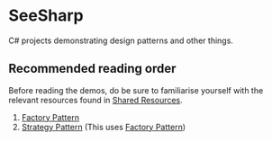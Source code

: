 # SeeSharp

C# projects demonstrating design patterns and other things.

## Recommended reading order

Before reading the demos, do be sure to familiarise yourself with the relevant resources found in [Shared Resources][1].

1. [Factory Pattern][2]
2. [Strategy Pattern][3] (This uses [Factory Pattern][2])

[1]: <https://github.com/TimeTravelPenguin/SeeSharp/tree/master/src/SeeSharp.Shared> (Shared Resources)
[2]: <https://github.com/TimeTravelPenguin/SeeSharp/tree/master/src/SeeSharp.FactoryPattern> (Factory Pattern)
[3]: <https://github.com/TimeTravelPenguin/SeeSharp/tree/master/src/SeeSharp.StrategyPattern> (Strategy Pattern)
